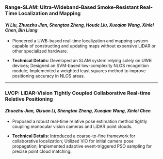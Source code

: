 ### **Range-SLAM: Ultra-Wideband-Based Smoke-Resistant Real-Time Localization and Mapping**  
#### *Yi Liu, Zhuozhu Jian, **Shengtao Zheng**, Houde Liu, Xueqian Wang, Xinlei Chen, Bin Liang*    

- Pioneered a UWB-based real-time localization and mapping system capable of constructing and updating maps without expensive LiDAR or other specialized hardware.

- **Technical Details**: Developed an SLAM system relying solely on UWB devices; Designed an SVM-based low-complexity NLOS recognition module; Implemented a weighted least squares method to improve positioning accuracy in NLOS areas.  

---

### **LVCP: LiDAR-Vision Tightly Coupled Collaborative Real-time Relative Positioning**  
#### *Zhuozhu Jian, Qixuan Li, **Shengtao Zheng**, Xueqian Wang, Xinlei Chen*  

- Proposed a robust real-time relative pose estimation method tightly coupling monocular vision cameras and LiDAR point clouds.

- **Technical Details**: Introduced a coarse-to-fine framework for collaborative localization; Utilized VIO for initial camera pose propagation; Implemented adaptive event-triggered PSO sampling for precise point cloud matching.
